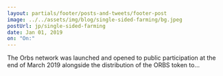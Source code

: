 ```yaml
---
layout: partials/footer/posts-and-tweets/footer-post
image: ../../assets/img/blog/single-sided-farming/bg.jpeg
postUrl: jp/single-sided-farming
date: Jan 01, 2019
on: "On:"
---
```


The Orbs network was launched and opened to public participation at the end of March 2019 alongside the distribution of the ORBS token to…
